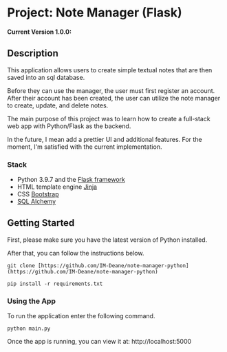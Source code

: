 # Project: Note Manager (Flask)

**Current Version 1.0.0:**

## Description

This application allows users to create simple textual notes that are then saved
into an sql database.

Before they can use the manager, the user must first register an account. After
their account has been created, the user can utilize the note manager to create,
update, and delete notes.

The main purpose of this project was to learn how to create a full-stack web app
with Python/Flask as the backend.

In the future, I mean add a prettier UI and additional features. For the moment,
I'm satisfied with the current implementation.

### Stack

- Python 3.9.7 and the
  [Flask framework](https://flask.palletsprojects.com/en/2.0.x/)
- HTML template engine
  [Jinja](https://jinja.palletsprojects.com/en/3.0.x/templates/)
- CSS
  [Bootstrap](https://getbootstrap.com/docs/4.0/getting-started/introduction/)
- [SQL Alchemy](https://www.sqlalchemy.org/)

## Getting Started

First, please make sure you have the latest version of Python installed.

After that, you can follow the instructions below.

```
git clone [https://github.com/IM-Deane/note-manager-python](https://github.com/IM-Deane/note-manager-python)
```

```
pip install -r requirements.txt
```

### Using the App

To run the application enter the following command.

```
python main.py
```

Once the app is running, you can view it at: http://localhost:5000
